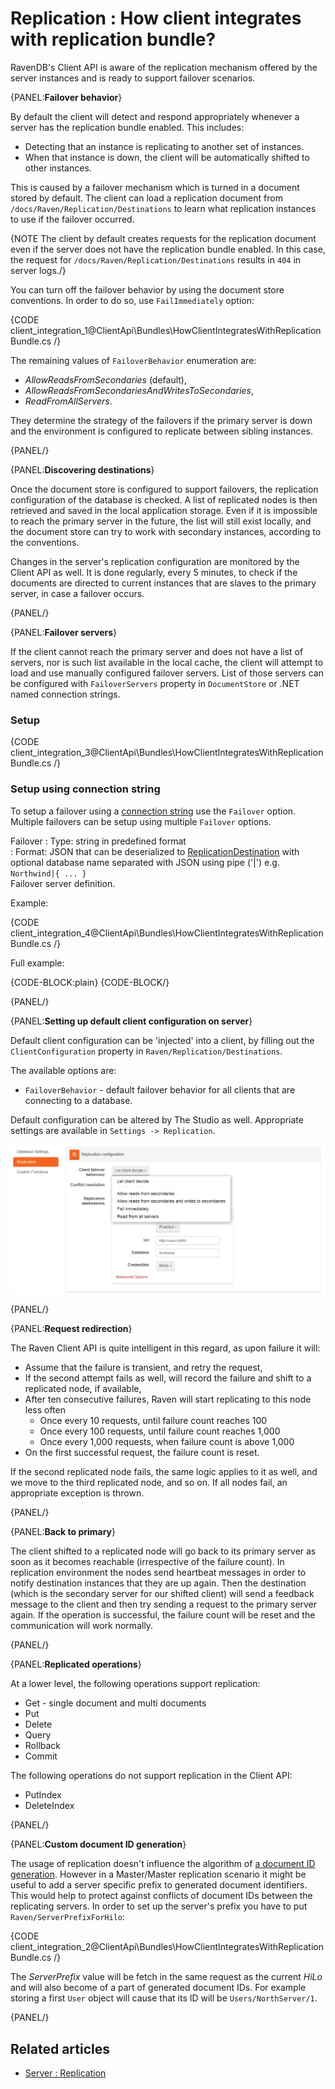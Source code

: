 # Replication : How client integrates with replication bundle?

RavenDB's Client API is aware of the replication mechanism offered by the server instances and is ready to support failover scenarios.

{PANEL:**Failover behavior**}

 By default the client will detect and respond appropriately whenever a server has the replication bundle enabled. This includes:

* Detecting that an instance is replicating to another set of instances.
* When that instance is down, the client will be automatically shifted to other instances.

This is caused by a failover mechanism which is turned in a document stored by default. The client can load a replication document from `/docs/Raven/Replication/Destinations` to learn what replication instances to use if the failover occurred.

{NOTE The client by default creates requests for the replication document even if the server does not have the replication bundle enabled. In this case, the request for `/docs/Raven/Replication/Destinations` results in  `404` in server logs./}

You can turn off the failover behavior by using the document store conventions. In order to do so, use `FailImmediately` option:

{CODE client_integration_1@ClientApi\Bundles\HowClientIntegratesWithReplicationBundle.cs /}

The remaining values of `FailoverBehavior` enumeration are:

* *AllowReadsFromSecondaries* (default),
* *AllowReadsFromSecondariesAndWritesToSecondaries*,
* *ReadFromAllServers*.

They determine the strategy of the failovers if the primary server is down and the environment is configured to replicate between sibling instances.

{PANEL/}

{PANEL:**Discovering destinations**}

Once the document store is configured to support failovers, the replication configuration of the database is checked. A list of replicated nodes is then retrieved and saved in the local application storage. Even if it is impossible to reach the primary server in the future, the list will still exist locally, and the document store can try to work with secondary instances, according to the conventions.

Changes in the server's replication configuration are monitored by the Client API as well. It is done regularly, every 5 minutes, to check if the documents are directed to current instances that are slaves to the primary server, in case a failover occurs.

{PANEL/}

{PANEL:**Failover servers**}


If the client cannot reach the primary server and does not have a list of servers, nor is such  list available in the local cache, the client will attempt to load and use manually configured failover servers. List of those servers can be configured with `FailoverServers` property in `DocumentStore` or .NET named connection strings.


### Setup

{CODE client_integration_3@ClientApi\Bundles\HowClientIntegratesWithReplicationBundle.cs /}

### Setup using connection string

To setup a failover using a [connection string](../../client-api/setting-up-connection-string) use the `Failover` option. Multiple failovers can be setup using multiple `Failover` options.

Failover
:   Type: string in predefined format   
:   Format: JSON that can be deserialized to [ReplicationDestination](../../glossary/replication-destination) with optional database name separated with JSON using pipe ('|') e.g. `Northwind|{ ... }`      
Failover server definition.

Example:

{CODE client_integration_4@ClientApi\Bundles\HowClientIntegratesWithReplicationBundle.cs /}

Full example:

{CODE-BLOCK:plain}
    <connectionStrings>
        <add name="MyRavenConnectionStringName" connectionString="Url = http://localhost:59233;Failover = {Url:'http://localhost:8078'};Failover = {Url:'http://localhost:8077/', Database:'test'}; Failover = Northwind|{Url:'http://localhost:8076/'};Failover={Url:'http://localhost:8075', Username:'user', Password:'secret'};Failover={Url:'http://localhost:8074', ApiKey:'d5723e19-92ad-4531-adad-8611e6e05c8a'}" />
    </connectionStrings>
{CODE-BLOCK/}

{PANEL/}

{PANEL:**Setting up default client configuration on server**}

Default client configuration can be 'injected' into a client, by filling out the `ClientConfiguration` property in `Raven/Replication/Destinations`.

The available options are:

- `FailoverBehavior` - default failover behavior for all clients that are connecting to a database.

Default configuration can be altered by The Studio as well. Appropriate settings are available in `Settings -> Replication`.

![Setting up default client configuration on server](images/replication-client-configuration.png)  

{PANEL/}

{PANEL:**Request redirection**}

The Raven Client API is quite intelligent in this regard, as upon failure it will:

* Assume that the failure is transient, and retry the request,
* If the second attempt fails as well, will record the failure and shift to a replicated node, if available,
* After ten consecutive failures, Raven will start replicating to this node less often
	* Once every 10 requests, until failure count reaches 100
	* Once every 100 requests, until failure count reaches 1,000
	* Once every 1,000 requests, when failure count is above 1,000
* On the first successful request, the failure count is reset.

If the second replicated node fails, the same logic applies to it as well, and we move to the third replicated node, and so on. If all nodes fail, an appropriate exception is thrown.

{PANEL/}

{PANEL:**Back to primary**}

The client shifted to a replicated node will go back to its primary server 
as soon as it becomes reachable (irrespective of the failure count). In replication environment the nodes send heartbeat messages in order to notify destination instances that they are up again. Then the destination (which is the secondary server for our shifted client) will send a feedback message to the client and then try sending a request to the primary server again. If the operation is successful, the failure count will be reset and the communication will work normally.

{PANEL/}

{PANEL:**Replicated operations**}

At a lower level, the following operations support replication:

* Get - single document and multi documents
* Put
* Delete
* Query
* Rollback
* Commit

The following operations do not support replication in the Client API:

* PutIndex
* DeleteIndex

{PANEL/}

{PANEL:**Custom document ID generation**}

The usage of replication doesn't influence the algorithm of [a document ID generation](../../client-api/document-identifiers/working-with-document-ids#autogenerated-ids).
However in a Master/Master replication scenario it might be useful to add a server specific prefix to generated document identifiers. This would help to protect
against conflicts of document IDs between the replicating servers. In order to set up the server's prefix you have to put `Raven/ServerPrefixForHilo`:

{CODE client_integration_2@ClientApi\Bundles\HowClientIntegratesWithReplicationBundle.cs /}

The *ServerPrefix* value will be fetch in the same request as the current *HiLo* and will also become of a part of generated document IDs. 
For example storing a first `User` object will cause that its ID will be `Users/NorthServer/1`.

{PANEL/}

## Related articles

- [Server : Replication](../../server/scaling-out/replication/how-replication-works)